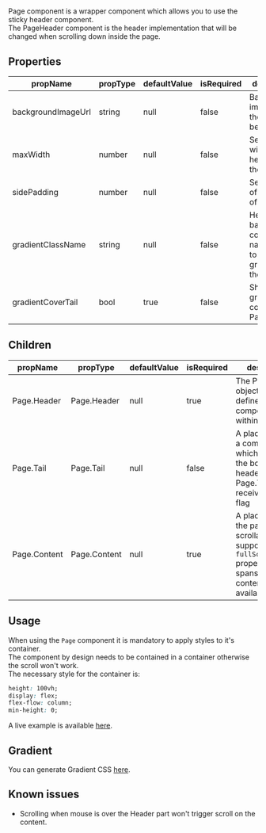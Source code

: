 # <Page/>

Page component is a wrapper component which allows you to use the sticky header component.\
The PageHeader component is the header implementation that will be changed when scrolling down inside the page.

## Properties

| propName | propType | defaultValue | isRequired | description |
|----------|----------|--------------|------------|-------------|
| backgroundImageUrl | string | null | false | Background image url of the header beackground |
| maxWidth | number | null | false | Sets the max width of the header and the content |
| sidePadding | number | null | false | Sets padding of the sides of the page |
| gradientClassName | string | null | false | Header background color class name, allows to add a gradient to the header |
| gradientCoverTail | bool | true | false | Should gradient cover Page.Tail |

## Children

| propName | propType | defaultValue | isRequired | description |
|----------|----------|--------------|------------|-------------|
| Page.Header | Page.Header | null | true | The PageHeader object which defines the components within the Header |
| Page.Tail | Page.Tail | null | false | A placeholder for a component which sticks to the bottom of the header. Page.Tail.children receive `minimized` flag |
| Page.Content | Page.Content | null | true | A placeholder for the page scrollable body, support `fullScreen` property which spans the content on the available area |

## Usage

When using the `Page` component it is mandatory to apply styles to it's container.\
The component by design needs to be contained in a container otherwise the scroll won't work.\
The necessary style for the container is:

```css
height: 100vh;
display: flex;
flex-flow: column;
min-height: 0;
```

A live example is available [here](https://wix-wix-style-react.surge.sh/?selectedKind=2.%20Layout&selectedStory=2.6%20%2B%20Page%20Example).

## Gradient

You can generate Gradient CSS [here](https://www.cssmatic.com/gradient-generator).

## Known issues

* Scrolling when mouse is over the Header part won't trigger scroll on the content.

